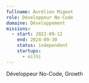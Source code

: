 ```yaml
---
fullname: Aurélien Migeot
role: Développeur No-Code
domaine: Développement
missions:
  - start: 2022-09-12
    end: 2024-09-30
    status: independent
    startups:
      - oilhi
---
```

Développeur No-Code, Growth